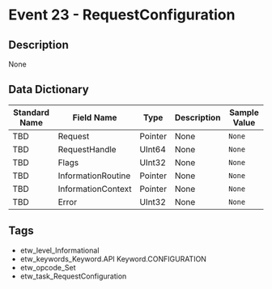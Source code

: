 # Event 23 - RequestConfiguration

## Description
None

## Data Dictionary
|Standard Name|Field Name|Type|Description|Sample Value|
|---|---|---|---|---|
|TBD|Request|Pointer|None|`None`|
|TBD|RequestHandle|UInt64|None|`None`|
|TBD|Flags|UInt32|None|`None`|
|TBD|InformationRoutine|Pointer|None|`None`|
|TBD|InformationContext|Pointer|None|`None`|
|TBD|Error|UInt32|None|`None`|

## Tags
* etw_level_Informational
* etw_keywords_Keyword.API Keyword.CONFIGURATION
* etw_opcode_Set
* etw_task_RequestConfiguration